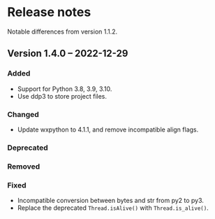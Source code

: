 # Release notes

Notable differences from version 1.1.2.

## Version 1.4.0 – 2022-12-29

### Added

- Support for Python 3.8, 3.9, 3.10.
- Use ddp3 to store project files.

### Changed

- Update wxpython to 4.1.1, and remove incompatible align flags.
### Deprecated

### Removed

### Fixed

- Incompatible conversion between bytes and str from py2 to py3.
- Replace the deprecated `Thread.isAlive()` with `Thread.is_alive()`.